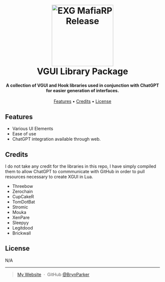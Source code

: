 <h1 align="center">
  <br>
  <a href="http://www.amitmerchant.com/electron-markdownify"><img src="https://i.imgur.com/j54AuKq.png" alt="EXG MafiaRP Release" width="200"></a>
  <br>
  VGUI Library Package
  <br>
</h1>

<h4 align="center">A collection of VGUI and Hook libraries used in conjunction with ChatGPT for easier generation of interfaces.</h4>


<p align="center">
  <a href="#features">Features</a> •
  <a href="#credits">Credits</a> •
  <a href="#license">License</a>
</p>



## Features

* Various UI Elements
* Ease of use
* ChatGPT integration available through web.





## Credits

I do not take any credit for the libraries in this repo, I have simply compiled them to allow ChatGPT to commmunicate with GitHub in order to pull resources necessary to create XGUI in Lua.

- Threebow
- Zerochain
- CupCakeR
- TomDotBat
- Stromic
- Mouka
- XenPare
- Sleepyy
- Legitdood
- Brickwall


## License

N/A

---

> [My Website](https://brynparker.com) &nbsp;&middot;&nbsp;
> GitHub [@BrynParker](https://github.com/BrynParker) &nbsp;&nbsp;
